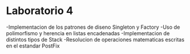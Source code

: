 Laboratorio 4
============

-Implementacion de los patrones de diseno Singleton y Factory
-Uso de polimorfismo y herencia en listas encadenadas
-Implementacion de distintos tipos de Stack
-Resolucion de operaciones matematicas escritas en el estandar PostFix
